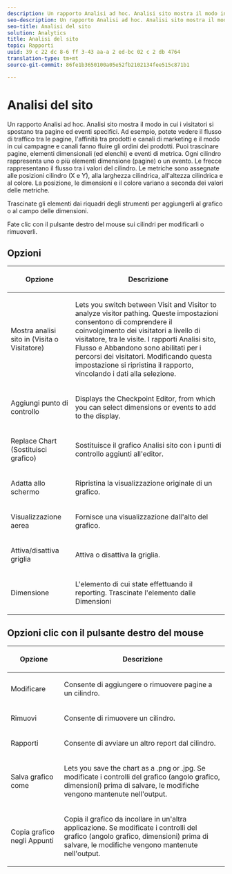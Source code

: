 ```yaml
---
description: Un rapporto Analisi ad hoc. Analisi sito mostra il modo in cui i visitatori si spostano tra pagine ed eventi specifici. Ad esempio, potete vedere il flusso di traffico tra le pagine, l'affinità tra prodotti e canali di marketing e il modo in cui campagne e canali fanno fluire gli ordini dei prodotti. Puoi trascinare pagine, elementi dimensionali (ed elenchi) e eventi di metrica. Ogni cilindro rappresenta uno o più elementi dimensione (pagine) o un evento. Le frecce rappresentano il flusso tra i valori del cilindro. Le metriche sono assegnate alle posizioni cilindro (X e Y), alla larghezza cilindrica, all'altezza cilindrica e al colore. La posizione, le dimensioni e il colore variano a seconda dei valori delle metriche.
seo-description: Un rapporto Analisi ad hoc. Analisi sito mostra il modo in cui i visitatori si spostano tra pagine ed eventi specifici. Ad esempio, potete vedere il flusso di traffico tra le pagine, l'affinità tra prodotti e canali di marketing e il modo in cui campagne e canali fanno fluire gli ordini dei prodotti. Puoi trascinare pagine, elementi dimensionali (ed elenchi) e eventi di metrica. Ogni cilindro rappresenta uno o più elementi dimensione (pagine) o un evento. Le frecce rappresentano il flusso tra i valori del cilindro. Le metriche sono assegnate alle posizioni cilindro (X e Y), alla larghezza cilindrica, all'altezza cilindrica e al colore. La posizione, le dimensioni e il colore variano a seconda dei valori delle metriche.
seo-title: Analisi del sito
solution: Analytics
title: Analisi del sito
topic: Rapporti
uuid: 39 c 22 dc 8-6 ff 3-43 aa-a 2 ed-bc 02 c 2 db 4764
translation-type: tm+mt
source-git-commit: 86fe1b3650100a05e52fb2102134fee515c871b1

---
```



# Analisi del sito

Un rapporto Analisi ad hoc. Analisi sito mostra il modo in cui i visitatori si spostano tra pagine ed eventi specifici. Ad esempio, potete vedere il flusso di traffico tra le pagine, l'affinità tra prodotti e canali di marketing e il modo in cui campagne e canali fanno fluire gli ordini dei prodotti. Puoi trascinare pagine, elementi dimensionali (ed elenchi) e eventi di metrica. Ogni cilindro rappresenta uno o più elementi dimensione (pagine) o un evento. Le frecce rappresentano il flusso tra i valori del cilindro. Le metriche sono assegnate alle posizioni cilindro (X e Y), alla larghezza cilindrica, all'altezza cilindrica e al colore. La posizione, le dimensioni e il colore variano a seconda dei valori delle metriche.

Trascinate gli elementi dai riquadri degli strumenti per aggiungerli al grafico o al campo delle dimensioni.

Fate clic con il pulsante destro del mouse sui cilindri per modificarli o rimuoverli.

## Opzioni

<table id="table_B38BD7AA465B40BABEDC8F66EB3A852F">  
 <thead> 
  <tr> 
   <th colname="col1" class="entry"> <p>Opzione </p> </th> 
   <th colname="col2" class="entry"> <p>Descrizione </p> </th> 
  </tr> 
 </thead>
 <tbody> 
  <tr> 
   <td colname="col1"> <p>Mostra analisi sito in (Visita o Visitatore) </p> </td> 
   <td colname="col2"> <p>Lets you switch between <span class="uicontrol"> Visit</span> and <span class="uicontrol"> Visitor</span> to analyze visitor pathing. Queste impostazioni consentono di comprendere il coinvolgimento dei visitatori a livello di visitatore, tra le visite. I rapporti Analisi sito, Flusso e Abbandono sono abilitati per i percorsi dei visitatori. Modificando questa impostazione si ripristina il rapporto, vincolando i dati alla selezione. </p> </td> 
  </tr> 
  <tr> 
   <td colname="col1"> <p>Aggiungi punto di controllo </p> </td> 
   <td colname="col2"> <p>Displays the <span class="wintitle"> Checkpoint Editor</span>, from which you can select dimensions or events to add to the display. </p> </td> 
  </tr> 
  <tr> 
   <td colname="col1"> <p>Replace Chart (Sostituisci grafico) </p> </td> 
   <td colname="col2"> <p>Sostituisce il grafico Analisi sito con i punti di controllo aggiunti all'editor. </p> </td> 
  </tr> 
  <tr> 
   <td colname="col1"> <p>Adatta allo schermo </p> </td> 
   <td colname="col2"> <p>Ripristina la visualizzazione originale di un grafico. </p> </td> 
  </tr> 
  <tr> 
   <td colname="col1"> <p>Visualizzazione aerea </p> </td> 
   <td colname="col2"> <p>Fornisce una visualizzazione dall'alto del grafico. </p> </td> 
  </tr> 
  <tr> 
   <td colname="col1"> <p>Attiva/disattiva griglia </p> </td> 
   <td colname="col2"> <p>Attiva o disattiva la griglia. </p> </td> 
  </tr> 
  <tr> 
   <td colname="col1"> <p>Dimensione </p> </td> 
   <td colname="col2"> <p>L'elemento di cui state effettuando il reporting. Trascinate l'elemento dalle Dimensioni </p> </td> 
  </tr> 
 </tbody> 
</table>

## Opzioni clic con il pulsante destro del mouse

<table id="table_BD98971B579D4BF49E1C932A9C876752">  
 <thead> 
  <tr> 
   <th colname="col1" class="entry"> <p>Opzione </p> </th> 
   <th colname="col2" class="entry"> <p>Descrizione </p> </th> 
  </tr> 
 </thead>
 <tbody> 
  <tr> 
   <td colname="col1"> <p>Modificare       </p> </td> 
   <td colname="col2"> <p>Consente di aggiungere o rimuovere pagine a un cilindro. </p> </td> 
  </tr> 
  <tr> 
   <td colname="col1"> <p>Rimuovi </p> </td> 
   <td colname="col2"> <p>Consente di rimuovere un cilindro. </p> </td> 
  </tr> 
  <tr> 
   <td colname="col1"> <p>Rapporti </p> </td> 
   <td colname="col2"> <p>Consente di avviare un altro report dal cilindro. </p> </td> 
  </tr> 
  <tr> 
   <td colname="col1"> <p>Salva grafico come </p> </td> 
   <td colname="col2"> <p>Lets you save the chart as a <span class="filepath"> .png</span> or <span class="filepath"> .jpg</span>. Se modificate i controlli del grafico (angolo grafico, dimensioni) prima di salvare, le modifiche vengono mantenute nell'output. </p> </td> 
  </tr> 
  <tr> 
   <td colname="col1"> <p>Copia grafico negli Appunti </p> </td> 
   <td colname="col2"> <p>Copia il grafico da incollare in un'altra applicazione. Se modificate i controlli del grafico (angolo grafico, dimensioni) prima di salvare, le modifiche vengono mantenute nell'output. </p> </td> 
  </tr> 
 </tbody> 
</table>
